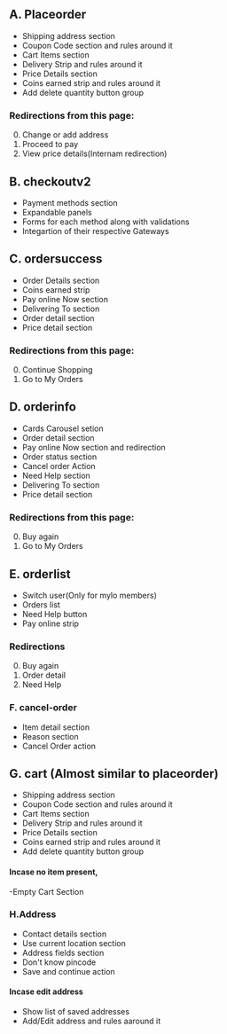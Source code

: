 ## A. Placeorder
- Shipping address section
- Coupon Code section and rules around it
- Cart Items section
- Delivery Strip and rules around it
- Price Details section
- Coins earned strip and rules around it
- Add delete quantity button group


### Redirections from this page:
0. Change or add address
1. Proceed to pay
2. View price details(Internam redirection)


## B. checkoutv2
- Payment methods section
- Expandable panels
- Forms for each method along with validations
- Integartion of their respective Gateways

## C. ordersuccess
- Order Details section
- Coins earned strip
- Pay online Now section
- Delivering To section
- Order detail section
- Price detail section

### Redirections from this page:
0. Continue Shopping
1. Go to My Orders


## D. orderinfo
- Cards Carousel setion
- Order detail section
- Pay online Now section and redirection
- Order status section
- Cancel order Action
- Need Help section
- Delivering To section
- Price detail section

### Redirections from this page:
0. Buy again
1. Go to My Orders

## E. orderlist
- Switch user(Only for mylo members)
- Orders list 
- Need Help button
- Pay online strip


### Redirections 
0. Buy again 
1. Order detail
2. Need Help

### F. cancel-order
- Item detail section
- Reason section
- Cancel Order action


## G. cart (Almost similar to placeorder)
- Shipping address section
- Coupon Code section and rules around it
- Cart Items section
- Delivery Strip and rules around it
- Price Details section
- Coins earned strip and rules around it
- Add delete quantity button group

#### Incase no item present,
-Empty Cart Section


### H.Address
- Contact details section
- Use current location section
- Address fields section
- Don't know pincode
- Save and continue action

#### Incase edit address
- Show list of saved addresses
- Add/Edit address and rules aaround it


